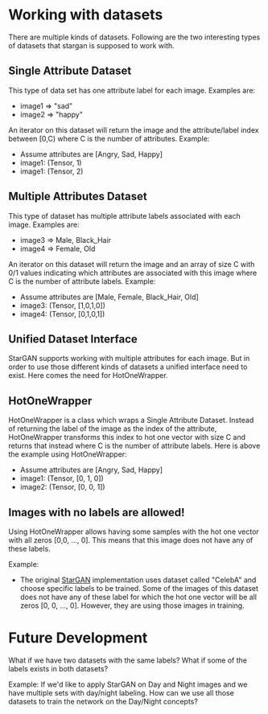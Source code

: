 # Working with datasets

There are multiple kinds of datasets. Following are the two interesting types of datasets that stargan is supposed to work with.

## Single Attribute Dataset

This type of data set has one attribute label for each image. Examples are:

- image1 => "sad"
- image2 => "happy"

An iterator on this dataset will return the image and the attribute/label index between [0,C) where C is the number of attributes. Example:

- Assume attributes are [Angry, Sad, Happy]
- image1: (Tensor, 1)
- image1: (Tensor, 2)

## Multiple Attributes Dataset

This type of dataset has multiple attribute labels associated with each image. Examples are:

- image3 => Male, Black_Hair
- image4 => Female, Old

An iterator on this dataset will return the image and an array of size C with 0/1 values indicating which attributes are associated with this image where C is the number of attribute labels. Example:

- Assume attributes are [Male, Female, Black_Hair, Old]
- image3: (Tensor, [1,0,1,0])
- image4: (Tensor, [0,1,0,1])

## Unified Dataset Interface

StarGAN supports working with multiple attributes for each image. But in order to use those different kinds of datasets a unified interface need to exist. Here comes the need for HotOneWrapper.

## HotOneWrapper

HotOneWrapper is a class which wraps a Single Attribute Dataset. Instead of returning the label of the image as the index of the attribute, HotOneWrapper transforms this index to hot one vector with size C and returns that instead where C is the number of attribute labels. Here is above the example using HotOneWrapper:

- Assume attributes are [Angry, Sad, Happy]
- image1: (Tensor, [0, 1, 0])
- image2: (Tensor, [0, 0, 1])

## Images with no labels are allowed!

Using HotOneWrapper allows having some samples with the hot one vector with all zeros [0,0, ..., 0]. This means that this image does not have any of these labels.

Example:

- The original [StarGAN]() implementation uses dataset called "CelebA" and choose specific labels to be trained. Some of the images of this dataset does not have any of these label for which the hot one vector will be all zeros [0, 0, ..., 0]. However, they are using those images in training.


# Future Development

What if we have two datasets with the same labels?
What if some of the labels exists in both datasets?

Example: If we'd like to apply StarGAN on Day and Night images and we have multiple sets with day/night labeling. How can we use all those datasets to train the network on the Day/Night concepts?

